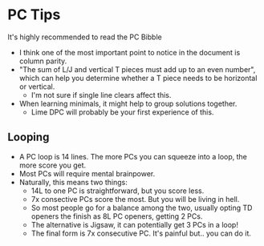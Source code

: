 # PC Tips
It's highly recommended to read the PC Bibble

- I think one of the most important point to notice in the document is column parity.
- "The sum of L/J and vertical T pieces must add up to an even number", which can help you determine whether a T piece needs to be horizontal or vertical.
    - I'm not sure if single line clears affect this.
- When learning minimals, it might help to group solutions together.
    - Lime DPC will probably be your first experience of this.

## Looping
- A PC loop is 14 lines. The more PCs you can squeeze into a loop, the more score you get.
- Most PCs will require mental brainpower.
- Naturally, this means two things:
    - 14L to one PC is straightforward, but you score less.
    - 7x consective PCs score the most. But you will be living in hell.
    - So most people go for a balance among the two, usually opting TD openers the finish as 8L PC openers, getting 2 PCs.
    - The alternative is Jigsaw, it can potentially get 3 PCs in a loop!
    - The final form is 7x consecutive PC. It's painful but.. you can do it.